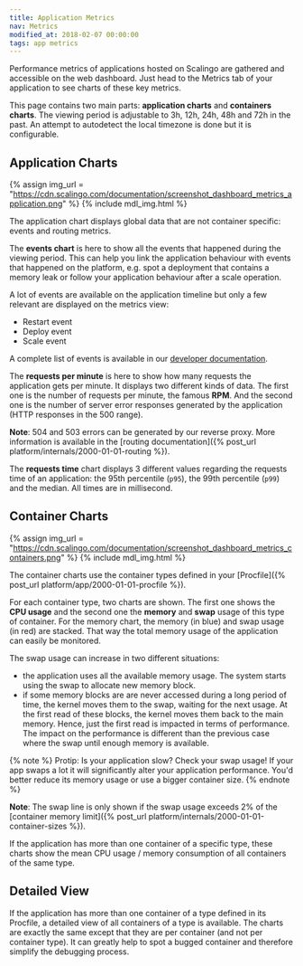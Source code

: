 ```yaml
---
title: Application Metrics
nav: Metrics
modified_at: 2018-02-07 00:00:00
tags: app metrics
---
```


Performance metrics of applications hosted on Scalingo are gathered and accessible on the web
dashboard. Just head to the Metrics tab of your application to see charts of these key metrics.

This page contains two main parts: **application charts** and **containers charts**. The viewing
period is adjustable to 3h, 12h, 24h, 48h and 72h in the past. An attempt to autodetect the local
timezone is done but it is configurable.

## Application Charts

{% assign img_url = "https://cdn.scalingo.com/documentation/screenshot_dashboard_metrics_application.png" %}
{% include mdl_img.html %}

The application chart displays global data that are not container specific: events and routing
metrics.

The **events chart** is here to show all the events that happened during the viewing period. This
can help you link the application behaviour with events that happened on the platform, e.g. spot a
deployment that contains a memory leak or follow your application behaviour after a scale operation.

A lot of events are available on the application timeline but only a few relevant are displayed on
the metrics view:

- Restart event
- Deploy event
- Scale event

A complete list of events is available in our [developer
documentation](https://developers.scalingo.com/events.html).

The **requests per minute** is here to show how many requests the application gets per minute. It
displays two different kinds of data. The first one is the number of requests per minute, the
famous **RPM**. And the second one is the number of server error responses generated by the
application (HTTP responses in the 500 range).

**Note**: 504 and 503 errors can be generated by our reverse proxy. More information is available in
the [routing documentation]({% post_url platform/internals/2000-01-01-routing %}).

The **requests time** chart displays 3 different values regarding the requests time of an
application: the 95th percentile (`p95`), the 99th percentile (`p99`) and the median. All times are
in millisecond.

## Container Charts

{% assign img_url = "https://cdn.scalingo.com/documentation/screenshot_dashboard_metrics_containers.png" %}
{% include mdl_img.html %}

The container charts use the container types defined in your [Procfile]({% post_url platform/app/2000-01-01-procfile %}).

For each container type, two charts are shown. The first one shows the **CPU usage** and the second
one the **memory** and **swap** usage of this type of container. For the memory chart, the memory
(in blue) and swap usage (in red) are stacked. That way the total memory usage of the application can
easily be monitored.

The swap usage can increase in two different situations:

- the application uses all the available memory usage. The system starts using the swap to allocate
  new memory block.
- if some memory blocks are are never accessed during a long period of time, the kernel moves them
  to the swap, waiting for the next usage. At the first read of these blocks, the kernel moves them
  back to the main memory. Hence, just the first read is impacted in terms of performance. The
  impact on the performance is different than the previous case where the swap until enough memory
  is available.

{% note %}
Protip: Is your application slow? Check your swap usage! If your app swaps a lot it will
significantly alter your application performance. You'd better reduce its memory usage or use a
bigger container size.
{% endnote %}

**Note**: The swap line is only shown if the swap usage exceeds 2% of the [container memory
limit]({% post_url platform/internals/2000-01-01-container-sizes %}).

If the application has more than one container of a specific type, these charts show the mean CPU
usage / memory consumption of all containers of the same type.

## Detailed View

If the application has more than one container of a type defined in its Procfile, a detailed view of
all containers of a type is available. The charts are exactly the same except that they are per
container (and not per container type). It can greatly help to spot a bugged container and therefore
simplify the debugging process.

